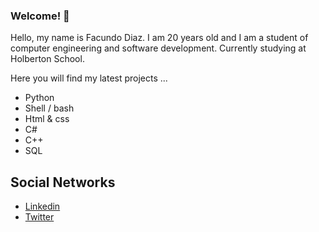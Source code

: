 ### Welcome! 👋

Hello, my name is Facundo Diaz. I am 20 years old and I am a student of computer engineering and software development.
Currently studying at Holberton School.

Here you will find my latest projects ...

- Python
- Shell / bash
- Html & css
- C#
- C++
- SQL

Social Networks
-------------------
- [Linkedin](https://www.linkedin.com/in/facundo-d%C3%ADaz-720110149/)
- [Twitter](https://twitter.com/facudiazuy)
